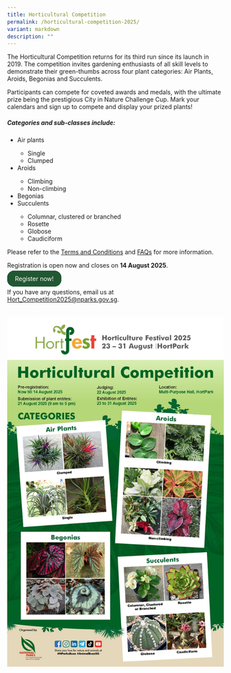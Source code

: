 ```yaml
---
title: Horticultural Competition
permalink: /horticultural-competition-2025/
variant: markdown
description: ""
---
```

<style>
		  .button-primary {
    background-color: #215732;
    border: 2px solid #215732;
    padding: 0.5rem 1rem;
  	border-radius: 1rem;
    color: white !important;
	  text-decoration: none !important;
  }
</style>

<section>
<p>The Horticultural Competition returns for its third run since its launch in 2019. The competition invites gardening enthusiasts of all skill levels to demonstrate their green-thumbs across four plant categories: Air Plants, Aroids, Begonias and Succulents.</p>
<p> Participants can compete for coveted awards and medals, with the ultimate prize being the prestigious City in Nature Challenge Cup. Mark your calendars and sign up to compete and display your prized plants!</p>
</section>
<p></p>
<section>
	<h5>Categories and sub-classes include:</h5>
	<ul><li>Air plants</li>
		<ul><li>Single</li>
			<li>Clumped</li>
		</ul>
		<li>Aroids</li>
		<ul><li>Climbing</li>
			<li>Non-climbing</li>
		</ul>
		<li>Begonias</li>
		<li>Succulents</li>
		<ul><li>Columnar, clustered or branched</li>
			<li>Rosette</li>
			<li>Globose</li>
			<li>Caudiciform</li>
			<p></p>
	</ul></ul>
	
<p>Please refer to the <a target="_blank" href="https://go.gov.sg/hortcomptnc">Terms and Conditions</a> and <a target="_blank" href="https://go.gov.sg/hortcompfaqs">FAQs</a> for more information.</p>
	<p>Registration is open now and closes on <b>14 August 2025</b>.</p>
<a class="button-primary" href="https://go.gov.sg/hortcomp2025reg">Register now!</a>

<p>If you have any questions, email us at <a href="mailto:Hort_Competition2025@nparks.gov.sg">Hort_Competition2025@nparks.gov.sg</a>.</p>
</section>
<br>
<img src="/images/HortFest%20images/hc2025%20poster.jpg">